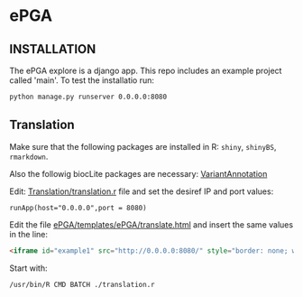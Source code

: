 # ePGA

## INSTALLATION
The ePGA explore is a django app. This repo includes an example project called 'main'. To test the installatio run:
```bash
python manage.py runserver 0.0.0.0:8080
```

## Translation
Make sure that the following packages are installed in R: ```shiny```, ```shinyBS```, ```rmarkdown```.

Also the followig biocLite packages are necessary: [VariantAnnotation](https://bioconductor.org/packages/release/bioc/html/VariantAnnotation.html)

Edit: [Translation/translation.r](Translation/translation.r) file and set the desiref IP and port values:

```
runApp(host="0.0.0.0",port = 8080)
```

Edit the file [ePGA/templates/ePGA/translate.html](ePGA/templates/ePGA/translate.html) and insert the same values in the line:
```html
<iframe id="example1" src="http://0.0.0.0:8080/" style="border: none; width: 1350px; height: 850px" frameborder="0"  scrolling="yes" align="center"></iframe>
```

Start with:
```bash
/usr/bin/R CMD BATCH ./translation.r
```

